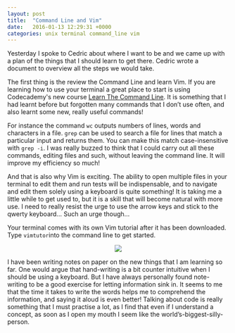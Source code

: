 ```yaml
---
layout: post
title:  "Command Line and Vim"
date:   2016-01-13 12:29:31 +0000
categories: unix terminal command_line vim
---
```



Yesterday I spoke to Cedric about where I want to be and we came up with a plan of the things that I should learn to get there. Cedric wrote a document to overview all the steps we would take.

The first thing is the review the Command Line and learn Vim.
If you are learning how to use your terminal a great place to start is using Codecademy's new course [Learn The Command Line][codecademy-command-line]. It is something that I had learnt before but forgotten many commands that I don’t use often, and also learnt some new, really useful commands! 

For instance the command `wc` outputs numbers of lines, words and characters in a file. `grep` can be used to search a file for lines that match a particular input and returns them. You can make this match case-insensitive with `grep -i`. I was really buzzed to think that I could carry out all these commands, editing files and such, without leaving the command line. It will improve my efficiency so much! 

And that is also why Vim is exciting. The ability to open multiple files in your terminal to edit them and run tests will be indispensable, and to navigate and edit them solely using a keyboard is quite something! It is taking me a little while to get used to, but it is a skill that will become natural with more use. I need to really resist the urge to use the arrow keys and stick to the qwerty keyboard… Such an urge though…

Your terminal comes with its own Vim tutorial after it has been downloaded. Type `vimtutor`into the command line to get started.

<p align="center">
<img src="../../../../../../../assets/vimtutor-screen.jpg">
</p>



I have been writing notes on paper on the new things that I am learning so far. One would argue that hand-writing is a bit counter intuitive when I should be using a keyboard. But I have always personally found note-writing to be a good exercise for letting information sink in. It seems to me that the time it takes to write the words helps me to comprehend the information, and saying it aloud is even better! Talking about code is really something that I must practise a lot, as I find that even if I understand a concept, as soon as I open my mouth I seem like the world’s-biggest-silly-person.

[codecademy-command-line]: https://www.codecademy.com/learn/learn-the-command-line